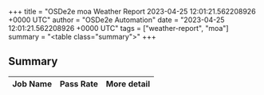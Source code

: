 +++
title = "OSDe2e moa Weather Report 2023-04-25 12:01:21.562208926 +0000 UTC"
author = "OSDe2e Automation"
date = "2023-04-25 12:01:21.562208926 +0000 UTC"
tags = ["weather-report", "moa"]
summary = "<table class=\"summary\"></table>"
+++
## Summary

| Job Name | Pass Rate | More detail |
|----------|-----------|-------------|




